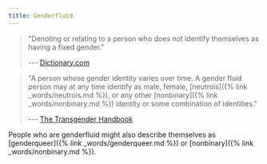 ```yaml
---
title: Genderfluid
---
```


> "Denoting or relating to a person who does not identify themselves as having a fixed gender."
> <figcaption>
>
> --- [Dictionary.com](https://en.oxforddictionaries.com/definition/gender-fluid)
>
> </figcaption>

> "A person whose gender identity varies over time. A gender fluid person may at any time identify as male, female, [neutrois]({% link _words/neutrois.md %}), or any other [nonbinary]({% link _words/nonbinary.md %}) identity or some combination of identities."
> <figcaption>
>
> --- [The Transgender Handbook](https://books.google.co.uk/books?id=ty3fAQAACAAJ)
>
> </figcaption>

People who are genderfluid might also describe themselves as [genderqueer]({% link _words/genderqueer.md %}) or [nonbinary]({% link _words/nonbinary.md %}).
